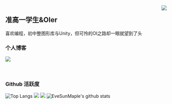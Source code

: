 <img align="right" src="https://count.getloli.com/get/@:EveSunMaple?theme=rule34">

## 准高一学生&OIer

喜欢编程，初中整图形库与Unity，但可怜的OI之路却一眼就望到了头

### 个人博客

[![](https://github-readme-stats.vercel.app/api/pin/?username=EveSunMaple&repo=mp4To4K-rust)](https://github.com/EveSunMaple/Vivia-Web)
<br><br><br>

### Github 活跃度

![Top Langs](https://github-readme-stats.vercel.app/api/top-langs/?username=EveSunMaple&langs_count=6)
![](https://github-readme-stats.vercel.app/api/top-langs/?username=EveSunMaple&layout=compact&langs_count=6)
[![](https://activity-graph.herokuapp.com/graph?username=EveSunMaple&theme=dracula)](https://github.com/ashutosh00710/github-readme-activity-graph)
![EveSunMaple's github stats](https://github-readme-stats.vercel.app/api?username=EveSunMaple&show_icons=true&theme=vue)
